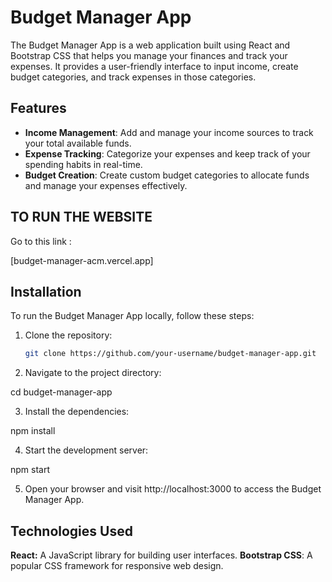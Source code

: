 # Budget Manager App

The Budget Manager App is a web application built using React and Bootstrap CSS that helps you manage your finances and track your expenses. It provides a user-friendly interface to input income, create budget categories, and track expenses in those categories.

## Features


- **Income Management**: Add and manage your income sources to track your total available funds.
- **Expense Tracking**: Categorize your expenses and keep track of your spending habits in real-time.
- **Budget Creation**: Create custom budget categories to allocate funds and manage your expenses effectively.

## TO RUN THE WEBSITE 
Go to this link :

[budget-manager-acm.vercel.app]


## Installation

To run the Budget Manager App locally, follow these steps:

1. Clone the repository:

   ```bash
   git clone https://github.com/your-username/budget-manager-app.git

2. Navigate to the project directory:

cd budget-manager-app


3. Install the dependencies:

npm install

4. Start the development server:

npm start

5. Open your browser and visit http://localhost:3000 to access the Budget Manager App.

## Technologies Used

**React:** A JavaScript library for building user interfaces.
**Bootstrap CSS**: A popular CSS framework for responsive web design.


